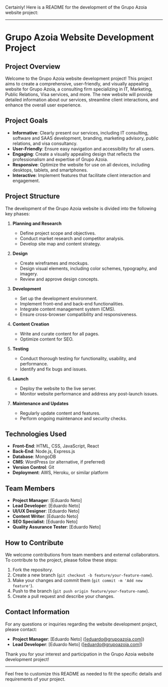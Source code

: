 Certainly! Here is a README for the development of the Grupo Azoia website project:

---

# Grupo Azoia Website Development Project

## Project Overview
Welcome to the Grupo Azoia website development project! This project aims to create a comprehensive, user-friendly, and visually appealing website for Grupo Azoia, a consulting firm specializing in IT, Marketing, Public Relations, Visa services, and more. The new website will provide detailed information about our services, streamline client interactions, and enhance the overall user experience.

## Project Goals
- **Informative**: Clearly present our services, including IT consulting, software and SAAS development, branding, marketing advisory, public relations, and visa consultancy.
- **User-Friendly**: Ensure easy navigation and accessibility for all users.
- **Engaging**: Create a visually appealing design that reflects the professionalism and expertise of Grupo Azoia.
- **Responsive**: Optimize the website for use on all devices, including desktops, tablets, and smartphones.
- **Interactive**: Implement features that facilitate client interaction and engagement.

## Project Structure
The development of the Grupo Azoia website is divided into the following key phases:

1. **Planning and Research**
   - Define project scope and objectives.
   - Conduct market research and competitor analysis.
   - Develop site map and content strategy.

2. **Design**
   - Create wireframes and mockups.
   - Design visual elements, including color schemes, typography, and imagery.
   - Review and approve design concepts.

3. **Development**
   - Set up the development environment.
   - Implement front-end and back-end functionalities.
   - Integrate content management system (CMS).
   - Ensure cross-browser compatibility and responsiveness.

4. **Content Creation**
   - Write and curate content for all pages.
   - Optimize content for SEO.

5. **Testing**
   - Conduct thorough testing for functionality, usability, and performance.
   - Identify and fix bugs and issues.

6. **Launch**
   - Deploy the website to the live server.
   - Monitor website performance and address any post-launch issues.

7. **Maintenance and Updates**
   - Regularly update content and features.
   - Perform ongoing maintenance and security checks.

## Technologies Used
- **Front-End**: HTML, CSS, JavaScript, React
- **Back-End**: Node.js, Express.js
- **Database**: MongoDB
- **CMS**: WordPress (or alternative, if preferred)
- **Version Control**: Git
- **Deployment**: AWS, Heroku, or similar platform

## Team Members
- **Project Manager**: [Eduardo Neto]
- **Lead Developer**: [Eduardo Neto]
- **UI/UX Designer**: [Eduardo Neto]
- **Content Writer**: [Eduardo Neto]
- **SEO Specialist**: [Eduardo Neto]
- **Quality Assurance Tester**: [Eduardo Neto]

## How to Contribute
We welcome contributions from team members and external collaborators. To contribute to the project, please follow these steps:
1. Fork the repository.
2. Create a new branch (`git checkout -b feature/your-feature-name`).
3. Make your changes and commit them (`git commit -m 'Add new feature'`).
4. Push to the branch (`git push origin feature/your-feature-name`).
5. Create a pull request and describe your changes.

## Contact Information
For any questions or inquiries regarding the website development project, please contact:

- **Project Manager**: [Eduardo Neto] ([eduardo@grupoazoia.com])
- **Lead Developer**: [Eduardo Neto] ([eduardo@grupoazoia.com])

Thank you for your interest and participation in the Grupo Azoia website development project!

---

Feel free to customize this README as needed to fit the specific details and requirements of your project.